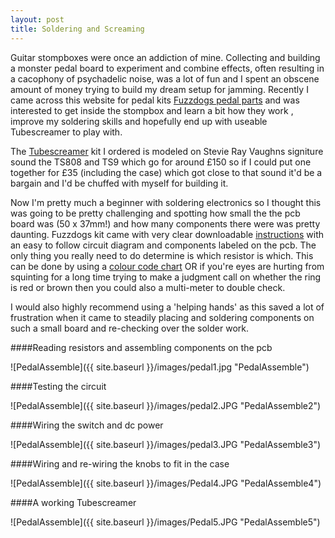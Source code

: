 ```yaml
---
layout: post
title: Soldering and Screaming
---
```


Guitar stompboxes were once an addiction of mine. Collecting and building a monster pedal board to experiment and combine effects, often resulting in a cacophony of psychadelic noise, was a lot of fun and I spent an obscene amount of money trying to build my dream setup for jamming. Recently I came across this website for pedal kits [Fuzzdogs pedal parts](http://shop.pedalparts.co.uk/) and was interested to get inside the stompbox and learn a bit how they work , improve my soldering skills and hopefully end up with useable Tubescreamer to play with.  

The [Tubescreamer](http://shop.pedalparts.co.uk/Tube_Screamer_TS808__TS9/p847124_7462506.aspx) kit I ordered is modeled on Stevie Ray Vaughns signiture sound the TS808 and TS9 which go for around £150 so if I could put one together for £35 (including the case) which got close to that sound it'd be a bargain and I'd be chuffed with myself for building it.  

Now I'm pretty much a beginner with soldering electronics so I thought this was going to be pretty challenging and spotting how small the the pcb board was (50 x 37mm!) and how many components there were was pretty daunting. Fuzzdogs kit came with very clear downloadable [instructions](http://pedalparts.co.uk/docs/TubeScreamer2.pdf) with an easy to follow circuit diagram and components labeled on the pcb. The only thing you really need to do determine is which resistor is which. This can be done by using a [colour code chart](http://www.digikey.co.uk/en/resources/conversion-calculators/conversion-calculator-resistor-color-code-4-band) OR if you're eyes are hurting from squinting for a long time trying to make a judgment call on whether the ring is red or brown then you could also a multi-meter to double check.

I would also highly recommend using a 'helping hands' as this saved a lot of frustration when it came to steadily placing and soldering components on such a small board and re-checking over the solder work.

####Reading resistors and assembling components on the pcb

![PedalAssemble]({{ site.baseurl }}/images/pedal1.jpg "PedalAssemble")

####Testing the circuit

![PedalAssemble]({{ site.baseurl }}/images/pedal2.JPG "PedalAssemble2")

####Wiring the switch and dc power

![PedalAssemble]({{ site.baseurl }}/images/pedal3.JPG "PedalAssemble3")

####Wiring and re-wiring the knobs to fit in the case

![PedalAssemble]({{ site.baseurl }}/images/Pedal4.JPG "PedalAssemble4")

####A working Tubescreamer

![PedalAssemble]({{ site.baseurl }}/images/Pedal5.JPG "PedalAssemble5")

